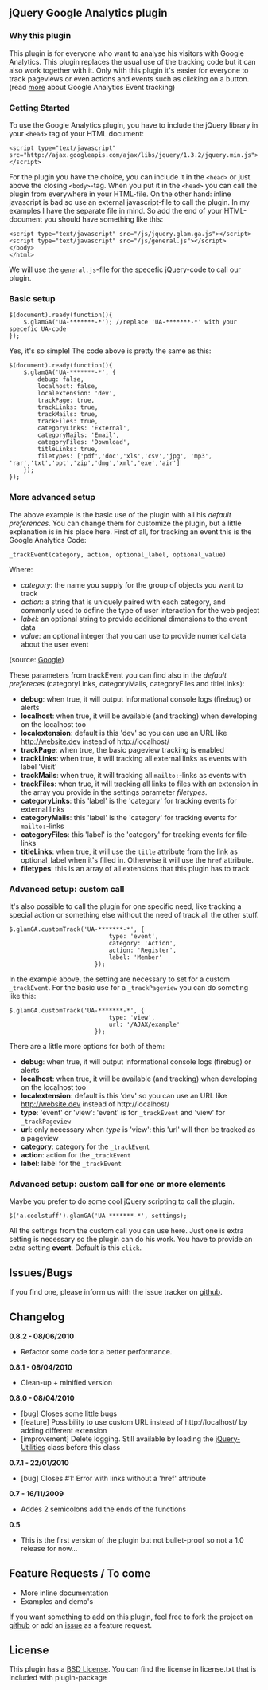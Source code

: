 ## jQuery Google Analytics plugin ##

### Why this plugin ###

This plugin is for everyone who want to analyse his visitors with Google Analytics. This plugin replaces the usual use of the tracking code but it can also work together with it. Only with this plugin it's easier for everyone to track pageviews or even actions and events such as clicking on a button. (read [more](http://code.google.com/intl/nl/apis/analytics/docs/tracking/eventTrackerGuide.html) about Google Analytics Event tracking)

### Getting Started ###

To use the Google Analytics plugin, you have to include the jQuery library in your `<head>` tag of your HTML document:

    <script type="text/javascript" src="http://ajax.googleapis.com/ajax/libs/jquery/1.3.2/jquery.min.js"></script>

For the plugin you have the choice, you can include it in the `<head>` or just above the closing `<body>`-tag. When you put it in the `<head>` you can call the plugin from everywhere in your HTML-file. On the other hand: inline javascript is bad so use an external javascript-file to call the plugin. 
In my examples I have the separate file in mind. So add the end of your HTML-document you should have something like this:

    <script type="text/javascript" src="/js/jquery.glam.ga.js"></script>
    <script type="text/javascript" src="/js/general.js"></script>
    </body>
    </html>

We will use the `general.js`-file for the specefic jQuery-code to call our plugin.

### Basic setup ###

    $(document).ready(function(){
        $.glamGA('UA-*******-*'); //replace 'UA-*******-*' with your specefic UA-code
    });

Yes, it's so simple! The code above is pretty the same as this:

    $(document).ready(function(){
        $.glamGA('UA-*******-*', {
            debug: false,
			localhost: false,
			localextension: 'dev',
			trackPage: true,
			trackLinks: true,
			trackMails: true,
			trackFiles: true,
			categoryLinks: 'External',
			categoryMails: 'Email',
			categoryFiles: 'Download',
			titleLinks: true,
			filetypes: ['pdf','doc','xls','csv','jpg', 'mp3', 'rar','txt','ppt','zip','dmg','xml','exe','air']
        });
    });
    
### More advanced setup ###
    
The above example is the basic use of the plugin with all his _default preferences_. You can change them for customize the plugin, but a little explanation is in his place here. 
First of all, for tracking an event this is the Google Analytics Code:

    _trackEvent(category, action, optional_label, optional_value)

Where:

*  _category_: the name you supply for the group of objects you want to track
*  _action_: a string that is uniquely paired with each category, and commonly used to define the type of user interaction for the web project
*  _label_: an optional string to provide additional dimensions to the event data
*  _value_: an optional integer that you can use to provide numerical data about the user event

(source: [Google](http://code.google.com/intl/nl/apis/analytics/docs/tracking/eventTrackerGuide.html))

These parameters from trackEvent you can find also in the _default prefereces_ (categoryLinks, categoryMails, categoryFiles and titleLinks):

*  **debug**: when true, it will output informational console logs (firebug) or alerts
*  **localhost**: when true, it will be available (and tracking) when developing on the localhost too
*  **localextension**: default is this 'dev' so you can use an URL like http://website.dev instead of http://localhost/
*  **trackPage**: when true, the basic pageview tracking is enabled
*  **trackLinks**: when true, it will tracking all external links as events with label 'Visit'
*  **trackMails**: when true, it will tracking all `mailto:`-links as events with
*  **trackFiles**: when true, it will tracking all links to files with an extension in the array you provide in the settings parameter _filetypes_.
*  **categoryLinks**: this 'label' is the 'category' for tracking events for external links
*  **categoryMails**: this 'label' is the 'category' for tracking events for `mailto:`-links
*  **categoryFiles**: this 'label' is the 'category' for tracking events for file-links
*  **titleLinks**: when true, it will use the `title` attribute from the link as optional_label when it's filled in. Otherwise it will use the `href` attribute.
*  **filetypes**: this is an array of all extensions that this plugin has to track

### Advanced setup: custom call ###

It's also possible to call the plugin for one specific need, like tracking a special action or something else without the need of track all the other stuff.

    $.glamGA.customTrack('UA-*******-*', {
								type: 'event',
								category: 'Action',
								action: 'Register',
								label: 'Member'
							});

In the example above, the setting are necessary to set for a custom `_trackEvent`. For the basic use for a `_trackPageview` you can do someting like this:

    $.glamGA.customTrack('UA-*******-*', {
								type: 'view',
								url: '/AJAX/example'
							});

There are a little more options for both of them:

*  **debug**: when true, it will output informational console logs (firebug) or alerts
*  **localhost**: when true, it will be available (and tracking) when developing on the localhost too
*  **localextension**: default is this 'dev' so you can use an URL like http://website.dev instead of http://localhost/
*  **type**: 'event' or 'view': 'event' is for `_trackEvent` and 'view' for `_trackPageview`
*  **url**: only necessary when _type_ is 'view': this 'url' will then be tracked as a pageview
*  **category**: category for the `_trackEvent`
*  **action**: action for the `_trackEvent`
*  **label**: label for the `_trackEvent`

### Advanced setup: custom call for one or more elements ###

Maybe you prefer to do some cool jQuery scripting to call the plugin.

    $('a.coolstuff').glamGA('UA-*******-*', settings);

All the settings from the custom call you can use here. Just one is extra setting is necessary so the plugin can do his work. 
You have to provide an extra setting **event**. Default is this `click`.

## Issues/Bugs ##

If you find one, please inform us with the issue tracker on [github](http://github.com/glamorous/jQuery-Google-Analytics/issues).

## Changelog ##

**0.8.2 - 08/06/2010**

- Refactor some code for a better performance.

**0.8.1 - 08/04/2010**

- Clean-up + minified version

**0.8.0 - 08/04/2010**

- [bug] Closes some little bugs
- [feature] Possibility to use custom URL instead of http://localhost/ by adding different extension
- [improvement] Delete logging. Still available by loading the [jQuery-Utilities](http://github.com/glamorous/jQuery-Utilities) class before this class

**0.7.1 - 22/01/2010**

- [bug] Closes #1: Error with links without a 'href' attribute

**0.7 - 16/11/2009**

- Addes 2 semicolons add the ends of the functions

**0.5**

- This is the first version of the plugin but not bullet-proof so not a 1.0 release for now...

## Feature Requests / To come ##

*  More inline documentation
*  Examples and demo's

If you want something to add on this plugin, feel free to fork the project on [github](http://github.com/glamorous/jQuery-Google-Analytics) or add an [issue](http://github.com/glamorous/jQuery-Google-Analytics/issues) as a feature request.

## License ##

This plugin has a [BSD License](http://www.opensource.org/licenses/bsd-license.php). You can find the license in license.txt that is included with plugin-package